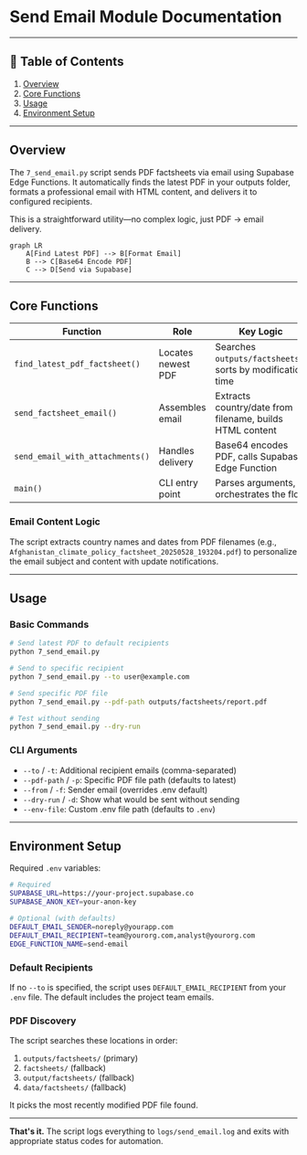 # Send Email Module Documentation

---

## 📘 Table of Contents

1. [Overview](#overview)
2. [Core Functions](#core-functions)
3. [Usage](#usage)
4. [Environment Setup](#environment-setup)

---

## Overview

The `7_send_email.py` script sends PDF factsheets via email using Supabase Edge Functions. It automatically finds the latest PDF in your outputs folder, formats a professional email with HTML content, and delivers it to configured recipients.

This is a straightforward utility—no complex logic, just PDF → email delivery.

```mermaid
graph LR
    A[Find Latest PDF] --> B[Format Email] 
    B --> C[Base64 Encode PDF]
    C --> D[Send via Supabase]
```

---

## Core Functions

| Function | Role | Key Logic |
|----------|------|-----------|
| `find_latest_pdf_factsheet()` | Locates newest PDF | Searches `outputs/factsheets/`, sorts by modification time |
| `send_factsheet_email()` | Assembles email | Extracts country/date from filename, builds HTML content |
| `send_email_with_attachments()` | Handles delivery | Base64 encodes PDF, calls Supabase Edge Function |
| `main()` | CLI entry point | Parses arguments, orchestrates the flow |

### Email Content Logic
The script extracts country names and dates from PDF filenames (e.g., `Afghanistan_climate_policy_factsheet_20250528_193204.pdf`) to personalize the email subject and content with update notifications.

---

## Usage

### Basic Commands
```bash
# Send latest PDF to default recipients
python 7_send_email.py

# Send to specific recipient
python 7_send_email.py --to user@example.com

# Send specific PDF file  
python 7_send_email.py --pdf-path outputs/factsheets/report.pdf

# Test without sending
python 7_send_email.py --dry-run
```

### CLI Arguments
- `--to` / `-t`: Additional recipient emails (comma-separated)
- `--pdf-path` / `-p`: Specific PDF file path (defaults to latest)
- `--from` / `-f`: Sender email (overrides .env default)
- `--dry-run` / `-d`: Show what would be sent without sending
- `--env-file`: Custom .env file path (defaults to `.env`)

---

## Environment Setup

Required `.env` variables:

```bash
# Required
SUPABASE_URL=https://your-project.supabase.co
SUPABASE_ANON_KEY=your-anon-key

# Optional (with defaults)
DEFAULT_EMAIL_SENDER=noreply@yourapp.com
DEFAULT_EMAIL_RECIPIENT=team@yourorg.com,analyst@yourorg.com
EDGE_FUNCTION_NAME=send-email
```

### Default Recipients
If no `--to` is specified, the script uses `DEFAULT_EMAIL_RECIPIENT` from your `.env` file. The default includes the project team emails.

### PDF Discovery
The script searches these locations in order:
1. `outputs/factsheets/` (primary)
2. `factsheets/` (fallback)
3. `output/factsheets/` (fallback)
4. `data/factsheets/` (fallback)

It picks the most recently modified PDF file found.

---

**That's it.** The script logs everything to `logs/send_email.log` and exits with appropriate status codes for automation. 